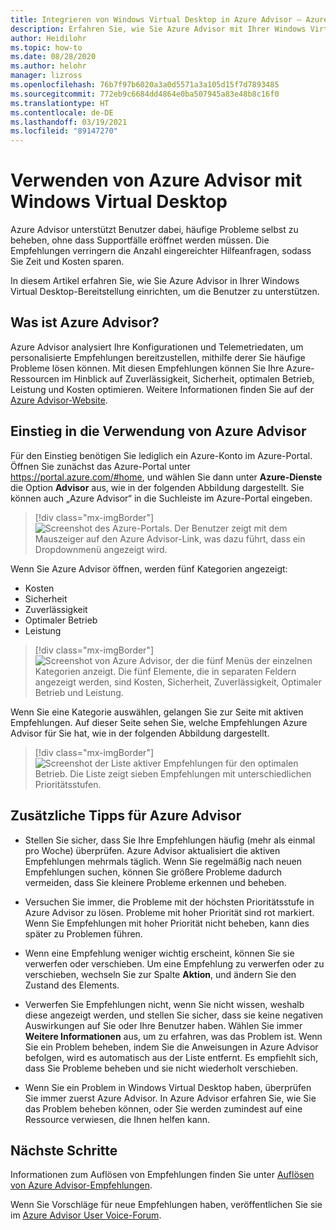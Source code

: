 ```yaml
---
title: Integrieren von Windows Virtual Desktop in Azure Advisor – Azure
description: Erfahren Sie, wie Sie Azure Advisor mit Ihrer Windows Virtual Desktop-Bereitstellung verwenden.
author: Heidilohr
ms.topic: how-to
ms.date: 08/28/2020
ms.author: helohr
manager: lizross
ms.openlocfilehash: 76b7f97b6020a3a0d5571a3a105d15f7d7893485
ms.sourcegitcommit: 772eb9c6684dd4864e0ba507945a83e48b8c16f0
ms.translationtype: HT
ms.contentlocale: de-DE
ms.lasthandoff: 03/19/2021
ms.locfileid: "89147270"
---
```

# <a name="use-azure-advisor-with-windows-virtual-desktop"></a>Verwenden von Azure Advisor mit Windows Virtual Desktop

Azure Advisor unterstützt Benutzer dabei, häufige Probleme selbst zu beheben, ohne dass Supportfälle eröffnet werden müssen. Die Empfehlungen verringern die Anzahl eingereichter Hilfeanfragen, sodass Sie Zeit und Kosten sparen.

In diesem Artikel erfahren Sie, wie Sie Azure Advisor in Ihrer Windows Virtual Desktop-Bereitstellung einrichten, um die Benutzer zu unterstützen.

## <a name="what-is-azure-advisor"></a>Was ist Azure Advisor?

Azure Advisor analysiert Ihre Konfigurationen und Telemetriedaten, um personalisierte Empfehlungen bereitzustellen, mithilfe derer Sie häufige Probleme lösen können. Mit diesen Empfehlungen können Sie Ihre Azure-Ressourcen im Hinblick auf Zuverlässigkeit, Sicherheit, optimalen Betrieb, Leistung und Kosten optimieren. Weitere Informationen finden Sie auf der [Azure Advisor-Website](https://azure.microsoft.com/services/advisor/).

## <a name="how-to-start-using-azure-advisor"></a>Einstieg in die Verwendung von Azure Advisor

Für den Einstieg benötigen Sie lediglich ein Azure-Konto im Azure-Portal. Öffnen Sie zunächst das Azure-Portal unter <https://portal.azure.com/#home>, und wählen Sie dann unter **Azure-Dienste** die Option **Advisor** aus, wie in der folgenden Abbildung dargestellt. Sie können auch „Azure Advisor“ in die Suchleiste im Azure-Portal eingeben.

> [!div class="mx-imgBorder"]
> ![Screenshot des Azure-Portals. Der Benutzer zeigt mit dem Mauszeiger auf den Azure Advisor-Link, was dazu führt, dass ein Dropdownmenü angezeigt wird.](media/azure-advisor.png)

Wenn Sie Azure Advisor öffnen, werden fünf Kategorien angezeigt:

- Kosten
- Sicherheit
- Zuverlässigkeit
- Optimaler Betrieb
- Leistung

> [!div class="mx-imgBorder"]
> ![Screenshot von Azure Advisor, der die fünf Menüs der einzelnen Kategorien anzeigt. Die fünf Elemente, die in separaten Feldern angezeigt werden, sind Kosten, Sicherheit, Zuverlässigkeit, Optimaler Betrieb und Leistung.](media/advisor-categories.png)

Wenn Sie eine Kategorie auswählen, gelangen Sie zur Seite mit aktiven Empfehlungen. Auf dieser Seite sehen Sie, welche Empfehlungen Azure Advisor für Sie hat, wie in der folgenden Abbildung dargestellt.

> [!div class="mx-imgBorder"]
> ![Screenshot der Liste aktiver Empfehlungen für den optimalen Betrieb. Die Liste zeigt sieben Empfehlungen mit unterschiedlichen Prioritätsstufen.](media/active-suggestions.png)

## <a name="additional-tips-for-azure-advisor"></a>Zusätzliche Tipps für Azure Advisor

- Stellen Sie sicher, dass Sie Ihre Empfehlungen häufig (mehr als einmal pro Woche) überprüfen. Azure Advisor aktualisiert die aktiven Empfehlungen mehrmals täglich. Wenn Sie regelmäßig nach neuen Empfehlungen suchen, können Sie größere Probleme dadurch vermeiden, dass Sie kleinere Probleme erkennen und beheben.

- Versuchen Sie immer, die Probleme mit der höchsten Prioritätsstufe in Azure Advisor zu lösen. Probleme mit hoher Priorität sind rot markiert. Wenn Sie Empfehlungen mit hoher Priorität nicht beheben, kann dies später zu Problemen führen.

- Wenn eine Empfehlung weniger wichtig erscheint, können Sie sie verwerfen oder verschieben. Um eine Empfehlung zu verwerfen oder zu verschieben, wechseln Sie zur Spalte **Aktion**, und ändern Sie den Zustand des Elements.

- Verwerfen Sie Empfehlungen nicht, wenn Sie nicht wissen, weshalb diese angezeigt werden, und stellen Sie sicher, dass sie keine negativen Auswirkungen auf Sie oder Ihre Benutzer haben. Wählen Sie immer **Weitere Informationen** aus, um zu erfahren, was das Problem ist. Wenn Sie ein Problem beheben, indem Sie die Anweisungen in Azure Advisor befolgen, wird es automatisch aus der Liste entfernt. Es empfiehlt sich, dass Sie Probleme beheben und sie nicht wiederholt verschieben.

- Wenn Sie ein Problem in Windows Virtual Desktop haben, überprüfen Sie immer zuerst Azure Advisor. In Azure Advisor erfahren Sie, wie Sie das Problem beheben können, oder Sie werden zumindest auf eine Ressource verwiesen, die Ihnen helfen kann.

## <a name="next-steps"></a>Nächste Schritte

Informationen zum Auflösen von Empfehlungen finden Sie unter [Auflösen von Azure Advisor-Empfehlungen](azure-advisor-recommendations.md).

Wenn Sie Vorschläge für neue Empfehlungen haben, veröffentlichen Sie sie im [Azure Advisor User Voice-Forum](https://windowsvirtualdesktop.uservoice.com/forums/930847-azure-advisor-recommendations).
